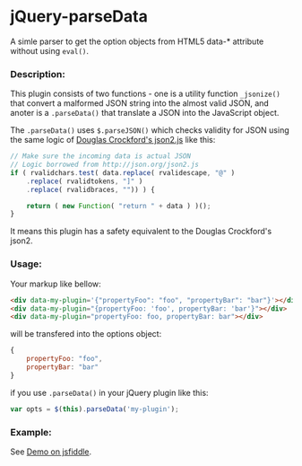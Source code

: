 jQuery-parseData
================

A simle parser to get the option objects from HTML5 data-* attribute without 
using `eval()`.

### Description:

This plugin consists of two functions - one is a utility function `_jsonize()` 
that convert a malformed JSON string into the almost valid JSON, and anoter is 
a `.parseData()` that translate a JSON into the JavaScript object.

The `.parseData()` uses `$.parseJSON()` which checks validity for JSON using 
the same logic of [Douglas Crockford's json2.js][JSON] like this:

```javascript
// Make sure the incoming data is actual JSON
// Logic borrowed from http://json.org/json2.js
if ( rvalidchars.test( data.replace( rvalidescape, "@" )
    .replace( rvalidtokens, "]" )
    .replace( rvalidbraces, "")) ) {

    return ( new Function( "return " + data ) )();
}
```

It means this plugin has a safety equivalent to the Douglas Crockford's json2.

### Usage:

Your markup like bellow:

```html
<div data-my-plugin='{"propertyFoo": "foo", "propertyBar": "bar"}'></div>
<div data-my-plugin="{propertyFoo: 'foo', propertyBar: 'bar'}"></div>
<div data-my-plugin="propertyFoo: foo, propertyBar: bar"></div>
```

will be transfered into the options object:

```javascript
{
    propertyFoo: "foo",
    propertyBar: "bar"
}
```

if you use `.parseData()` in your jQuery plugin like this:

```javascript
var opts = $(this).parseData('my-plugin');
```

### Example:

See [Demo on jsfiddle][DEMO].


[JSON]: https://github.com/douglascrockford/JSON-js/blob/master/json2.js
[DEMO]: http://jsfiddle.net/gh/get/jquery/1.10.1/tokkonopapa/jQuery-parseData/tree/master/Demo/
